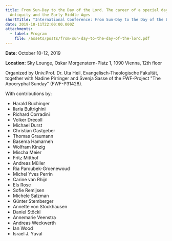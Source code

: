 ```yaml
---
title: From Sun-Day to the Day of the Lord. The career of a special day in Late
  Antiquity and the Early Middle Ages
shortTitle: "International Conference: From Sun-Day to the Day of the Lord"
date: 2019-10-11T22:00:00.000Z
attachments:
  - label: Program
    file: /assets/posts/from-sun-day-to-the-day-of-the-lord.pdf
---
```


**Date:** October 10-12, 2019

**Location:** Sky Lounge, Oskar Morgenstern-Platz 1, 1090 Vienna, 12th floor

Organized by Univ.Prof. Dr. Uta Heil, Evangelisch-Theologische Fakultät,
together with Nadine Pirringer and Svenja Sasse of the FWF-Project "The
Apocryphal Sunday" (FWF-P31428).

With contributions by:

- Harald Buchinger
- Ilaria Bultrighini
- Richard Corradini
- Volker Drecoll
- Michael Durst
- Christian Gastgeber
- Thomas Graumann
- Basema Hamarneh
- Wolfram Kinzig
- Mischa Meier
- Fritz Mitthof
- Andreas Müller
- Ria Paroubek-Groenewoud
- Michel Yves Perrin
- Carine van Rhijn
- Els Rose
- Sofie Remijsen
- Michele Salzman
- Günter Stemberger
- Annette von Stockhausen
- Daniel Stöckl
- Annemarie Veenstra
- Andreas Weckwerth
- Ian Wood
- Israel J. Yuval
